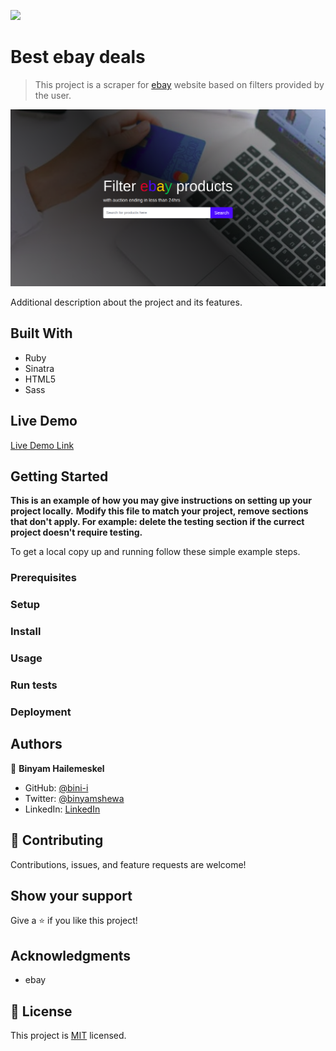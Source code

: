 ![](https://img.shields.io/badge/Microverse-blueviolet)

# Best ebay deals

> This project is a scraper for [ebay](https://ebay.com) website based on filters provided by the user.

![screenshot](./app_screenshot.png)

Additional description about the project and its features.

## Built With

- Ruby
- Sinatra
- HTML5
- Sass

## Live Demo

[Live Demo Link](https://bayhunt.herokuapp.com/)


## Getting Started

**This is an example of how you may give instructions on setting up your project locally.**
**Modify this file to match your project, remove sections that don't apply. For example: delete the testing section if the currect project doesn't require testing.**


To get a local copy up and running follow these simple example steps.

### Prerequisites

### Setup

### Install

### Usage

### Run tests

### Deployment



## Authors

👤 **Binyam Hailemeskel**

- GitHub: [@bini-i](https://github.com/bini-i)
- Twitter: [@binyamshewa](https://twitter.com/binyamshewa)
- LinkedIn: [LinkedIn](https://www.linkedin.com/in/bini-i/)

## 🤝 Contributing

Contributions, issues, and feature requests are welcome!

## Show your support

Give a ⭐️ if you like this project!

## Acknowledgments

- ebay

## 📝 License

This project is [MIT](./LICENSE) licensed.
